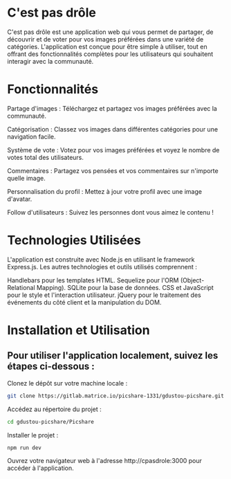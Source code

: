 # C'est pas drôle

C'est pas drôle est une application web qui vous permet de partager, de découvrir et de voter pour vos images préférées dans une variété de catégories. L'application est conçue pour être simple à utiliser, tout en offrant des fonctionnalités complètes pour les utilisateurs qui souhaitent interagir avec la communauté.

# Fonctionnalités

Partage d'images : Téléchargez et partagez vos images préférées avec la communauté.

Catégorisation : Classez vos images dans différentes catégories pour une navigation facile.

Système de vote : Votez pour vos images préférées et voyez le nombre de votes total des utilisateurs.

Commentaires : Partagez vos pensées et vos commentaires sur n'importe quelle image.

Personnalisation du profil : Mettez à jour votre profil avec une image d'avatar.

Follow d'utilisateurs : Suivez les personnes dont vous aimez le contenu !

# Technologies Utilisées

L'application est construite avec Node.js en utilisant le framework Express.js. Les autres technologies et outils utilisés comprennent :

Handlebars pour les templates HTML.
Sequelize pour l'ORM (Object-Relational Mapping).
SQLite pour la base de données.
CSS et JavaScript pour le style et l'interaction utilisateur.
jQuery pour le traitement des événements du côté client et la manipulation du DOM.

# Installation et Utilisation

## Pour utiliser l'application localement, suivez les étapes ci-dessous :

Clonez le dépôt sur votre machine locale :

```bash
git clone https://gitlab.matrice.io/picshare-1331/gdustou-picshare.git

```

Accédez au répertoire du projet : 

```bash
cd gdustou-picshare/Picshare
```

Installer le projet :

```bash
npm run dev
```

Ouvrez votre navigateur web à l'adresse http://cpasdrole:3000 pour accéder à l'application.



